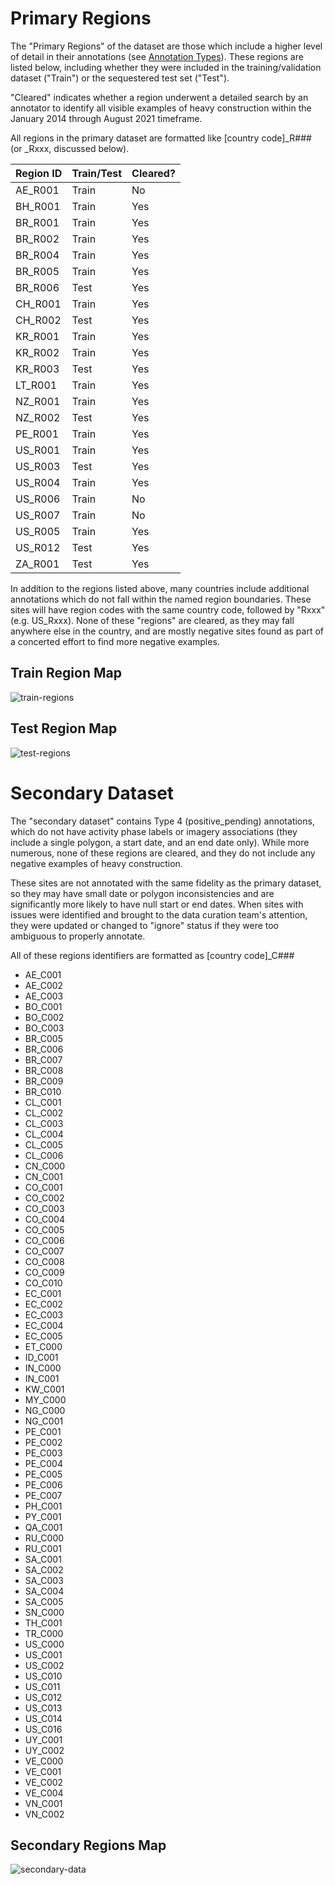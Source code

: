 # Primary Regions

The "Primary Regions" of the dataset are those which include a higher level of detail in their annotations (see [Annotation Types](https://github.com/pubgeo/IARPA-SMART/blob/main/README.md#annotation-types)). These regions are listed below, including whether they were included in the training/validation dataset ("Train") or the sequestered test set ("Test").

"Cleared" indicates whether a region underwent a detailed search by an annotator to identify all visible examples of heavy construction within the January 2014 through August 2021 timeframe.

All regions in the primary dataset are formatted like [country code]_R### (or _Rxxx, discussed below).

| Region ID | Train/Test | Cleared? |
|-----------|------------|----------|
| AE_R001 | Train | No |
| BH_R001 | Train | Yes |
| BR_R001 | Train | Yes |
| BR_R002 | Train | Yes |
| BR_R004 | Train | Yes |
| BR_R005 | Train | Yes |
| BR_R006 | Test | Yes |
| CH_R001 | Train | Yes |
| CH_R002 | Test | Yes |
| KR_R001 | Train | Yes |
| KR_R002 | Train | Yes |
| KR_R003 | Test | Yes |
| LT_R001 | Train | Yes |
| NZ_R001 | Train | Yes |
| NZ_R002 | Test | Yes |
| PE_R001 | Train | Yes |
| US_R001 | Train | Yes |
| US_R003 | Test | Yes |
| US_R004 | Train | Yes |
| US_R006 | Train | No |
| US_R007 | Train | No |
| US_R005 | Train | Yes |
| US_R012 | Test | Yes |
| ZA_R001 | Test | Yes |

In addition to the regions listed above, many countries include additional annotations which do not fall within the named region boundaries. These sites will have region codes with the same country code, followed by "Rxxx" (e.g. US_Rxxx). None of these "regions" are cleared, as they may fall anywhere else in the country, and are mostly negative sites found as part of a concerted effort to find more negative examples.

## Train Region Map
![train-regions](https://github.com/user-attachments/assets/c6a12a20-82f1-4bb4-83fa-ed23ad431610)
## Test Region Map
![test-regions](https://github.com/user-attachments/assets/5163b825-8dce-486a-a928-6f18c0a1b448)

# Secondary Dataset
The "secondary dataset" contains Type 4 (positive_pending) annotations, which do not have activity phase labels or imagery associations (they include a single polygon, a start date, and an end date only). While more numerous, none of these regions are cleared, and they do not include any negative examples of heavy construction. 

These sites are not annotated with the same fidelity as the primary dataset, so they may have small date or polygon inconsistencies and are significantly more likely to have null start or end dates. When sites with issues were identified and brought to the data curation team's attention, they were updated or changed to "ignore" status if they were too ambiguous to properly annotate.

All of these regions identifiers are formatted as [country code]_C###
- AE_C001
- AE_C002
- AE_C003
- BO_C001
- BO_C002
- BO_C003
- BR_C005
- BR_C006
- BR_C007
- BR_C008
- BR_C009
- BR_C010
- CL_C001
- CL_C002
- CL_C003
- CL_C004
- CL_C005
- CL_C006
- CN_C000
- CN_C001
- CO_C001
- CO_C002
- CO_C003
- CO_C004
- CO_C005
- CO_C006
- CO_C007
- CO_C008
- CO_C009
- CO_C010
- EC_C001
- EC_C002
- EC_C003
- EC_C004
- EC_C005
- ET_C000
- ID_C001
- IN_C000
- IN_C001
- KW_C001
- MY_C000
- NG_C000
- NG_C001
- PE_C001
- PE_C002
- PE_C003
- PE_C004
- PE_C005
- PE_C006
- PE_C007
- PH_C001
- PY_C001
- QA_C001
- RU_C000
- RU_C001
- SA_C001
- SA_C002
- SA_C003
- SA_C004
- SA_C005
- SN_C000
- TH_C001
- TR_C000
- US_C000
- US_C001
- US_C002
- US_C010
- US_C011
- US_C012
- US_C013
- US_C014
- US_C016
- UY_C001
- UY_C002
- VE_C000
- VE_C001
- VE_C002
- VE_C004
- VN_C001
- VN_C002

## Secondary Regions Map
![secondary-data](https://github.com/user-attachments/assets/43a2e613-ca01-4c39-a3f1-a705fef762dc)
